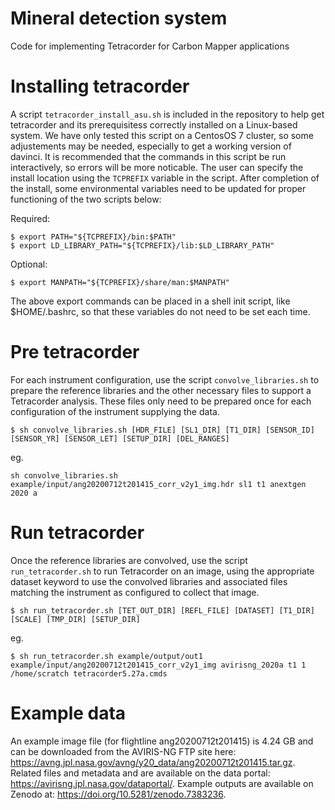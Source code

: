 # Mineral detection system

Code for implementing Tetracorder for Carbon Mapper applications

# Installing tetracorder

A script `tetracorder_install_asu.sh` is included in the repository to help get tetracorder and its prerequisitess correctly installed on a Linux-based system. We have only tested this script on a CentosOS 7 cluster, so some adjustements may be needed, especially to get a working version of davinci. It is recommended that the commands in this script be run interactively, so errors will be more noticable. The user can specify the install location using the `TCPREFIX` variable in the script. After completion of the install, some environmental variables need to be updated for proper functioning of the two scripts below:

Required:
```
$ export PATH="${TCPREFIX}/bin:$PATH"
$ export LD_LIBRARY_PATH="${TCPREFIX}/lib:$LD_LIBRARY_PATH"
```
Optional:
```
$ export MANPATH="${TCPREFIX}/share/man:$MANPATH"
```
The above export commands can be placed in a shell init script, like $HOME/.bashrc, so that these variables do not need to be set each time.

# Pre tetracorder

For each instrument configuration, use the script `convolve_libraries.sh` to prepare the reference libraries and the other necessary files to support a Tetracorder analysis. These files only need to be prepared once for each configuration of the instrument supplying the data. 

```
$ sh convolve_libraries.sh [HDR_FILE] [SL1_DIR] [T1_DIR] [SENSOR_ID] [SENSOR_YR] [SENSOR_LET] [SETUP_DIR] [DEL_RANGES]
```

eg. 
```
sh convolve_libraries.sh example/input/ang20200712t201415_corr_v2y1_img.hdr sl1 t1 anextgen 2020 a
```


# Run tetracorder

Once the reference libraries are convolved, use the script `run_tetracorder.sh` to run Tetracorder on an image, using the appropriate dataset keyword to use the convolved libraries and associated files matching the instrument as configured to collect that image. 

```
$ sh run_tetracorder.sh [TET_OUT_DIR] [REFL_FILE] [DATASET] [T1_DIR] [SCALE] [TMP_DIR] [SETUP_DIR]
```

eg.
```
$ sh run_tetracorder.sh example/output/out1 example/input/ang20200712t201415_corr_v2y1_img avirisng_2020a t1 1 /home/scratch tetracorder5.27a.cmds 
```

# Example data

An example image file (for flightline ang20200712t201415) is 4.24 GB and can be downloaded from the AVIRIS-NG FTP site here: https://avng.jpl.nasa.gov/avng/y20_data/ang20200712t201415.tar.gz. Related files and metadata and are available on the data portal: https://avirisng.jpl.nasa.gov/dataportal/. Example outputs are available on Zenodo at: https://doi.org/10.5281/zenodo.7383236.
